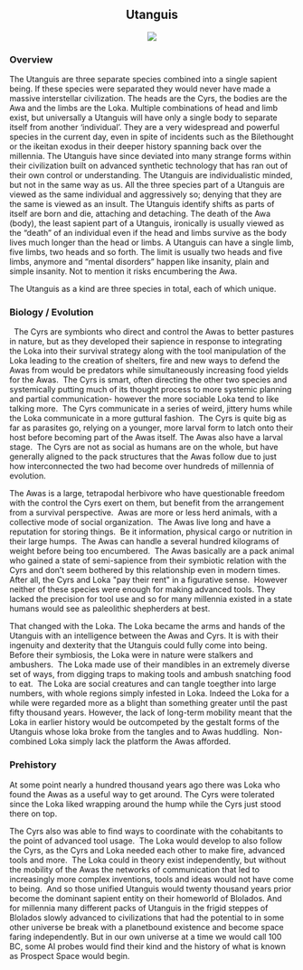 

<h2 align="center">Utanguis
</h2>
<p align="center">
<img src="https://media.discordapp.net/attachments/140616787539656704/869111562663780382/Untitled_Artwork.png?width=956&height=621">
</p>

### Overview

The Utanguis are three separate species combined into a single sapient being. If these species were separated they would never have made a massive interstellar civilization.  The heads are the Cyrs, the bodies are the Awa and the limbs are the Loka.  Multiple combinations of head and limb exist, but universally a Utanguis will have only a single body to separate itself from another ‘individual’.  They are a very widespread and powerful species in the current day, even in spite of incidents such as the Bilethought or the ikeitan exodus in their deeper history spanning back over the millennia.  The Utanguis have since deviated into many strange forms within their civilization built on advanced synthetic technology that has ran out of their own control or understanding.  The Utanguis are individualistic minded, but not in the same way as us.  All the three species part of a Utanguis are viewed as the same individual and aggressively so; denying that they are the same is viewed as an insult. The Utanguis identify shifts as parts of itself are born and die, attaching and detaching.  The death of the Awa (body), the least sapient part of a Utanguis, ironically is usually viewed as the “death” of an individual even if the head and limbs survive as the body lives much longer than the head or limbs.  A Utanguis can have a single limb, five limbs, two heads and so forth.  The limit is usually two heads and five limbs, anymore and “mental disorders” happen like insanity, plain and simple insanity.  Not to mention it risks encumbering the Awa.  

The Utanguis as a kind are three species in total, each of which unique.

### Biology / Evolution
 
The Cyrs are symbionts who direct and control the Awas to better pastures in nature, but as they developed their sapience in response to integrating the Loka into their survival strategy along with the tool manipulation of the Loka leading to the creation of shelters, fire and new ways to defend the Awas from would be predators while simultaneously increasing food yields for the Awas.  The Cyrs is smart, often directing the other two species and systemically putting much of its thought process to more systemic planning and partial communication- however the more sociable Loka tend to like talking more.  The Cyrs communicate in a series of weird, jittery hums while the Loka communicate in a more guttural fashion.  The Cyrs is quite big as far as parasites go, relying on a younger, more larval form to latch onto their host before becoming part of the Awas itself.  The Awas also have a larval stage.  The Cyrs are not as social as humans are on the whole, but have generally aligned to the pack structures that the Awas follow due to just how interconnected the two had become over hundreds of millennia of evolution.

The Awas is a large, tetrapodal herbivore who have questionable freedom with the control the Cyrs exert on them, but benefit from the arrangement from a survival perspective.  Awas are more or less herd animals, with a collective mode of social organization.  The Awas live long and have a reputation for storing things.  Be it information, physical cargo or nutrition in their large humps.  The Awas can handle a several hundred kilograms of weight before being too encumbered.  The Awas basically are a pack animal who gained a state of semi-sapience from their symbiotic relation with the Cyrs and don’t seem bothered by this relationship even in modern times.  After all, the Cyrs and Loka "pay their rent" in a figurative sense.  However neither of these species were enough for making advanced tools.  They lacked the precision for tool use and so for many millennia existed in a state humans would see as paleolithic shepherders at best.

That changed with the Loka.  The Loka became the arms and hands of the Utanguis with an intelligence between the Awas and Cyrs.  It is with their ingenuity and dexterity that the Utanguis could fully come into being.  Before their symbiosis, the Loka were in nature were stalkers and ambushers.  The Loka made use of their mandibles in an extremely diverse set of ways, from digging traps to making tools and ambush snatching food to eat.  The Loka are social creatures and can tangle toegther into large numbers, with whole regions simply infested in Loka.  Indeed the Loka for a while were regarded more as a blight than something greater until the past fifty thousand years. However, the lack of long-term mobility meant that the Loka in earlier history would be outcompeted by the gestalt forms of the Utanguis whose loka broke from the tangles and to Awas huddling.  Non-combined Loka simply lack the platform the Awas afforded.  

### Prehistory

At some point nearly a hundred thousand years ago there was Loka who found the Awas as a useful way to get around.  The Cyrs were tolerated since the Loka liked wrapping around the hump while the Cyrs just stood there on top.  

The Cyrs also was able to find ways to coordinate with the cohabitants to the point of advanced tool usage.  The Loka would develop to also follow the Cyrs, as the Cyrs and Loka needed each other to make fire, advanced tools and more.  The Loka could in theory exist independently, but without the mobility of the Awas the networks of communication that led to increasingly more complex inventions, tools and ideas would not have come to being.  And so those unified Utanguis would twenty thousand years prior become the dominant sapient entity on their homeworld of Blolados.  And for millennia many different packs of Utanguis in the frigid steppes of Blolados slowly advanced to civilizations that had the potential to in some other universe be break with a planetbound existence and become space faring independently.  But in our own universe at a time we would call 100 BC, some AI probes would find their kind and the history of what is known as Prospect Space would begin.
